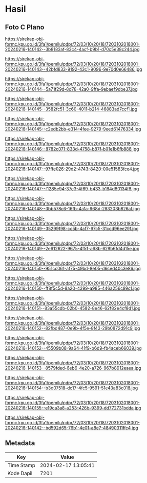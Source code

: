 # Hasil

## Foto C Plano

https://sirekap-obj-formc.kpu.go.id/3fa1/pemilu/pdpr/72/03/10/20/18/7203102018001-20240216-140142--3b8183af-83c4-4acf-b9b1-d70c5e38c244.jpg

https://sirekap-obj-formc.kpu.go.id/3fa1/pemilu/pdpr/72/03/10/20/18/7203102018001-20240216-140143--42bfd833-9192-43c1-9096-9e70d0e66486.jpg

https://sirekap-obj-formc.kpu.go.id/3fa1/pemilu/pdpr/72/03/10/20/18/7203102018001-20240216-140144--5a71f29d-8d78-42a0-9ffa-9ebaef9dbe37.jpg

https://sirekap-obj-formc.kpu.go.id/3fa1/pemilu/pdpr/72/03/10/20/18/7203102018001-20240216-140145--3582fc51-3c60-4011-b214-46883ad7ccf1.jpg

https://sirekap-obj-formc.kpu.go.id/3fa1/pemilu/pdpr/72/03/10/20/18/7203102018001-20240216-140145--c2edb2bb-e314-4fee-9279-9eed61476334.jpg

https://sirekap-obj-formc.kpu.go.id/3fa1/pemilu/pdpr/72/03/10/20/18/7203102018001-20240216-140146--8782c071-833d-4758-b87f-b01e1b6fb888.jpg

https://sirekap-obj-formc.kpu.go.id/3fa1/pemilu/pdpr/72/03/10/20/18/7203102018001-20240216-140147--97ffe026-29d2-4743-8420-00e51583fce4.jpg

https://sirekap-obj-formc.kpu.go.id/3fa1/pemilu/pdpr/72/03/10/20/18/7203102018001-20240216-140147--f1285e94-37c3-4f69-b433-b184d80134f8.jpg

https://sirekap-obj-formc.kpu.go.id/3fa1/pemilu/pdpr/72/03/10/20/18/7203102018001-20240216-140148--3bb578c6-16fb-4a1a-968d-283203b826af.jpg

https://sirekap-obj-formc.kpu.go.id/3fa1/pemilu/pdpr/72/03/10/20/18/7203102018001-20240216-140149--35299f98-cc5b-4af7-97c5-31ccd96ee29f.jpg

https://sirekap-obj-formc.kpu.go.id/3fa1/pemilu/pdpr/72/03/10/20/18/7203102018001-20240216-140149--2e612622-9675-4f51-a68b-628b6fd4d15e.jpg

https://sirekap-obj-formc.kpu.go.id/3fa1/pemilu/pdpr/72/03/10/20/18/7203102018001-20240216-140150--951cc061-af75-49bd-8e05-d6ced40c3e86.jpg

https://sirekap-obj-formc.kpu.go.id/3fa1/pemilu/pdpr/72/03/10/20/18/7203102018001-20240216-140150--ff8f5c5d-8a20-4399-a985-446a256c99c1.jpg

https://sirekap-obj-formc.kpu.go.id/3fa1/pemilu/pdpr/72/03/10/20/18/7203102018001-20240216-140151--83a55cdb-02b0-4582-8e46-62f82e4cf8d1.jpg

https://sirekap-obj-formc.kpu.go.id/3fa1/pemilu/pdpr/72/03/10/20/18/7203102018001-20240216-140152--82fbd487-0e9b-4f5e-8f43-29b0872d91c9.jpg

https://sirekap-obj-formc.kpu.go.id/3fa1/pemilu/pdpr/72/03/10/20/18/7203102018001-20240216-140152--45509b08-9a64-41f9-b6d9-fb4aceb66039.jpg

https://sirekap-obj-formc.kpu.go.id/3fa1/pemilu/pdpr/72/03/10/20/18/7203102018001-20240216-140153--8579fded-6eb6-4e20-a726-967b8912eaea.jpg

https://sirekap-obj-formc.kpu.go.id/3fa1/pemilu/pdpr/72/03/10/20/18/7203102018001-20240216-140154--b3d07518-dc17-4fc5-9591-51e43a83c018.jpg

https://sirekap-obj-formc.kpu.go.id/3fa1/pemilu/pdpr/72/03/10/20/18/7203102018001-20240216-140155--e19ca3a8-a253-426b-9399-dd772731bdda.jpg

https://sirekap-obj-formc.kpu.go.id/3fa1/pemilu/pdpr/72/03/10/20/18/7203102018001-20240216-140142--bd592d65-76b1-4e01-a8e7-48490311ffc4.jpg


## Metadata

| Key        | Value               |
| ---------- | ------------------- |
| Time Stamp | 2024-02-17 13:05:41 |
| Kode Dapil | 7201                |



